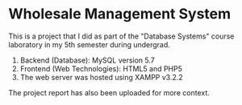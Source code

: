 # Wholesale Management System

This is a project that I did as part of the "Database Systems" course laboratory in my 5th semester during undergrad.

1. Backend (Database): MySQL version 5.7
2. Frontend (Web Technologies): HTML5 and PHP5
3. The web server was hosted using XAMPP v3.2.2

The project report has also been uploaded for more context.

